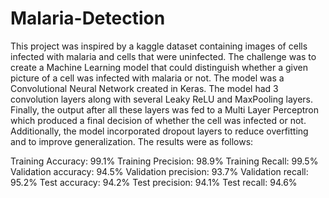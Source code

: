 # Malaria-Detection

This project was inspired by a kaggle dataset containing images of cells infected with malaria and cells that were uninfected. The challenge was to create a Machine Learning model that could distinguish whether a given picture of a cell was infected with malaria or not. The model was a Convolutional Neural Network created in Keras. The model had 3 convolution layers along with several Leaky ReLU and  MaxPooling layers. Finally, the output after all these layers was fed to a Multi Layer Perceptron which produced a final decision of whether the cell was infected or not. Additionally, the model incorporated dropout layers to reduce overfitting and to improve generalization. The results were as follows:

Training Accuracy: 99.1%
Training Precision: 98.9%
Training Recall: 99.5%
Validation accuracy: 94.5%
Validation precision: 93.7%
Validation recall: 95.2%
Test accuracy: 94.2%
Test precision: 94.1%
Test recall: 94.6%
